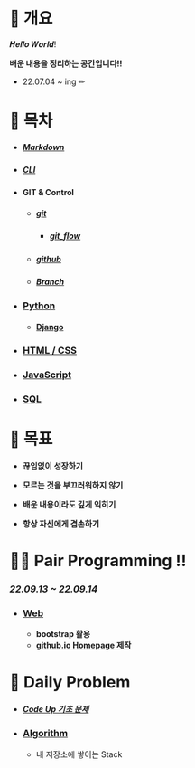 # 📝 개요

𝑯𝒆𝒍𝒍𝒐 𝑾𝒐𝒓𝒍𝒅!

**배운 내용을 정리하는 공간입니다!!**

- 22.07.04 ~ ing ✏



# 🌱 목차

- ##### [Markdown](https://github.com/jaejae200/TIL/tree/master/Markdown)

- ##### [CLI](https://github.com/jaejae200/TIL/tree/master/CLI)

- #### GIT & Control

  - ##### [git](https://github.com/jaejae200/TIL/tree/master/git)

    - ##### [git_flow](https://github.com/jaejae200/TIL/tree/master/git_flow)

  - ##### [github](https://github.com/jaejae200/TIL/tree/master/gitHub) 

  - ##### [Branch](https://github.com/jaejae200/TIL/tree/master/Branch) 

- ### [Python](https://github.com/jaejae200/TIL/tree/master/Python) 

  - #### [Django](./Django)

- ### [HTML / CSS](https://github.com/jaejae200/TIL/tree/master/HTML_CSS)

- ### [JavaScript](./JavaScript)

- ### [SQL ](SQL/)

  

  

# 🎯 목표 

- **끊임없이 성장하기**

- **모르는 것을 부끄러워하지 않기**

- **배운 내용이라도 깊게 익히기**

- **항상 자신에게 겸손하기**

  

# 👨‍💻 Pair Programming !!

### *22.09.13 ~ 22.09.14*

- ### [Web](https://github.com/techtaek54/PJT-0913)

  - **bootstrap 활용**
  - [**github.io Homepage 제작**](https://techtaek54.github.io/PJT-0913/)



# 📆 Daily Problem

- ##### [Code Up 기초 문제](Codeup/)

- ### [Algorithm](daily)

  - 내 저장소에 쌓이는 Stack

​	

​		 
